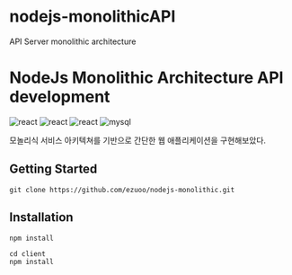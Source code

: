 # nodejs-monolithicAPI
API Server monolithic architecture



# NodeJs Monolithic Architecture API development 
![react](https://img.shields.io/badge/NextJs-@10.0.0-important.svg)
![react](https://img.shields.io/badge/ReactJs-@17.0.1-important.svg)
![react](https://img.shields.io/badge/ReactDom-@17.0.1-important.svg)
![mysql](https://img.shields.io/badge/Mysql-@2.18.1-important.svg)

모놀리식 서비스 아키텍쳐를 기반으로 간단한 웹 애플리케이션을 구현해보았다.


## Getting Started
```
git clone https://github.com/ezuoo/nodejs-monolithic.git
```

## Installation
```
npm install

cd client
npm install
```


